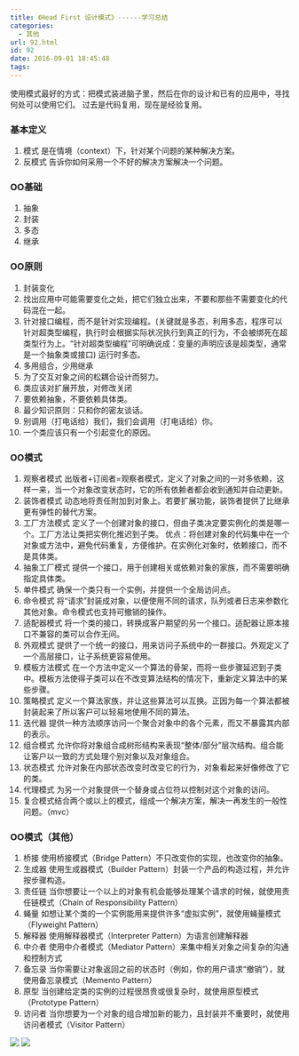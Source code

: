```yaml
---
title: 《Head First 设计模式》------学习总结
categories:
  - 其他
url: 92.html
id: 92
date: 2016-09-01 18:45:48
tags:
---
```


使用模式最好的方式：把模式装进脑子里，然后在你的设计和已有的应用中，寻找何处可以使用它们。 过去是代码复用，现在是经验复用。

### 基本定义

1.  模式 是在情境（context）下，针对某个问题的某种解决方案。
2.  反模式 告诉你如何采用一个不好的解决方案解决一个问题。

### OO基础

1.  抽象
2.  封装
3.  多态
4.  继承

### OO原则

1.  封装变化
2.  找出应用中可能需要变化之处，把它们独立出来，不要和那些不需要变化的代码混在一起。
3.  针对接口编程，而不是针对实现编程。(关键就是多态，利用多态，程序可以针对超类型编程，执行时会根据实际状况执行到真正的行为，不会被绑死在超类型行为上。“针对超类型编程”可明确说成：变量的声明应该是超类型，通常是一个抽象类或接口) 运行时多态。
4.  多用组合，少用继承
5.  为了交互对象之间的松耦合设计而努力。
6.  类应该对扩展开放，对修改关闭
7.  要依赖抽象，不要依赖具体类。
8.  最少知识原则：只和你的密友谈话。
9.  别调用（打电话给）我们，我们会调用（打电话给）你。
10.  一个类应该只有一个引起变化的原因。

### OO模式

1.  观察者模式 出版者+订阅者=观察者模式，定义了对象之间的一对多依赖，这样一来，当一个对象改变状态时，它的所有依赖者都会收到通知并自动更新。
2.  装饰者模式 动态地将责任附加到对象上。若要扩展功能，装饰者提供了比继承更有弹性的替代方案。
3.  工厂方法模式 定义了一个创建对象的接口，但由子类决定要实例化的类是哪一个。工厂方法让类把实例化推迟到子类。 优点：将创建对象的代码集中在一个对象或方法中，避免代码重复，方便维护。在实例化对象时，依赖接口，而不是具体类。
4.  抽象工厂模式 提供一个接口，用于创建相关或依赖对象的家族，而不需要明确指定具体类。
5.  单件模式 确保一个类只有一个实例，并提供一个全局访问点。
6.  命令模式 将“请求”封装成对象，以便使用不同的请求，队列或者日志来参数化其他对象。命令模式也支持可撤销的操作。
7.  适配器模式 将一个类的接口，转换成客户期望的另一个接口。适配器让原本接口不兼容的类可以合作无间。
8.  外观模式 提供了一个统一的接口，用来访问子系统中的一群接口。外观定义了一个高层接口，让子系统更容易使用。
9.  模板方法模式 在一个方法中定义一个算法的骨架，而将一些步骤延迟到子类中。模板方法使得子类可以在不改变算法结构的情况下，重新定义算法中的某些步骤。
10.  策略模式 定义一个算法家族，并让这些算法可以互换。正因为每一个算法都被封装起来了所以客户可以轻易地使用不同的算法。
11.  迭代器 提供一种方法顺序访问一个聚合对象中的各个元素，而又不暴露其内部的表示。
12.  组合模式 允许你将对象组合成树形结构来表现“整体/部分”层次结构。组合能让客户以一致的方式处理个别对象以及对象组合。
13.  状态模式 允许对象在内部状态改变时改变它的行为，对象看起来好像修改了它的类。
14.  代理模式 为另一个对象提供一个替身或占位符以控制对这个对象的访问。
15.  复合模式结合两个或以上的模式，组成一个解决方案，解决一再发生的一般性问题。（mvc）

### OO模式（其他）

1.  桥接 使用桥接模式（Bridge Pattern）不只改变你的实现，也改变你的抽象。
2.  生成器 使用生成器模式（Builder Pattern）封装一个产品的构造过程，并允许按步骤构造。
3.  责任链 当你想要让一个以上的对象有机会能够处理某个请求的时候，就使用责任链模式（Chain of Responsibility Pattern）
4.  蝇量 如想让某个类的一个实例能用来提供许多“虚拟实例”，就使用蝇量模式（Flyweight Pattern）
5.  解释器 使用解释器模式（Interpreter Pattern）为语言创建解释器
6.  中介者 使用中介者模式（Mediator Pattern）来集中相关对象之间复杂的沟通和控制方式
7.  备忘录 当你需要让对象返回之前的状态时（例如，你的用户请求“撤销”），就使用备忘录模式（Memento Pattern）
8.  原型 当创建给定类的实例的过程很昂贵或很复杂时，就使用原型模式（Prototype Pattern）
9.  访问者 当你想要为一个对象的组合增加新的能力，且封装并不重要时，就使用访问者模式（Visitor Pattern）

![](http://www.le-more.com/wp-content/uploads/2016/09/pattern_11_proxy.png) ![](http://www.le-more.com/wp-content/uploads/2016/09/pattern_06_command.png)